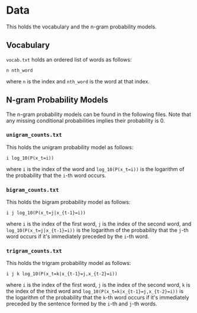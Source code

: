 # Data

This holds the vocabulary and the n-gram probability models.

## Vocabulary

`vocab.txt` holds an ordered list of words as follows:

```
n nth_word
```

where `n` is the index and `nth_word` is the word at that index.

## N-gram Probability Models

The n-gram probability models can be found in the following files. Note that
any missing conditional probabilities implies their probability is 0.

### `unigram_counts.txt`

This holds the unigram probability model as follows:

```
i log_10(P(x_t=i))
```

where `i` is the index of the word and `log_10(P(x_t=i))` is the logarithm of
the probability that the `i`-th word occurs.

### `bigram_counts.txt`

This holds the bigram probability model as follows:

```
i j log_10(P(x_t=j|x_{t-1}=i))
```

where `i` is the index of the first word, `j` is the index of the second word,
and `log_10(P(x_t=j|x_{t-1}=i))` is the logarithm of the probability that the
`j`-th word occurs if it's immediately preceded by the `i`-th word.

### `trigram_counts.txt`

This holds the trigram probability model as follows:

```
i j k log_10(P(x_t=k|x_{t-1}=j,x_{t-2}=i))
```

where `i` is the index of the first word, `j` is the index of the second word,
`k` is the index of the third word and `log_10(P(x_t=k|x_{t-1}=j,x_{t-2}=i))`
is the logarithm of the probability that the `k`-th word occurs if it's
immediately preceded by the sentence formed by the `i`-th and `j`-th words.
